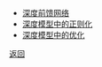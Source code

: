 - [深度前馈网络](deep_feedforward_network.md)
- [深度模型中的正则化]()
- [深度模型中的优化](optimization_for_training_deep_models.md)

[返回](../readme.md)
